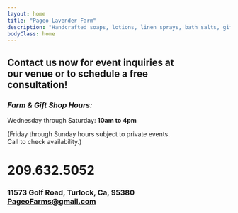 ```yaml
---
layout: home
title: "Pageo Lavender Farm"
description: "Handcrafted soaps, lotions, linen sprays, bath salts, gift boxes, baskets and other unique items."
bodyClass: home
---
```



## Contact us now for event inquiries at<br>our venue or to schedule a free<br>consultation!

### *Farm & Gift Shop Hours:*
Wednesday through Saturday: **10am to 4pm**<br>

(Friday through Sunday hours subject to private events.<br>Call to check availability.)

# 209.632.5052
 
### 11573 Golf Road, Turlock, Ca, 95380<br>PageoFarms@gmail.com

## <br>
